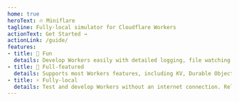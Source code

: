 ```yaml
---
home: true
heroText: 🔥 Miniflare
tagline: Fully-local simulator for Cloudflare Workers
actionText: Get Started →
actionLink: /guide/
features:
- title: 🎉 Fun
  details: Develop Workers easily with detailed logging, file watching and beautiful error pages supporting source maps.
- title: 🔋 Full-featured
  details: Supports most Workers features, including KV, Durable Objects, WebSockets, modules and more.
- title: ⚡ Fully-local
  details: Test and develop Workers without an internet connection. Reload code on change quickly.
---
```

